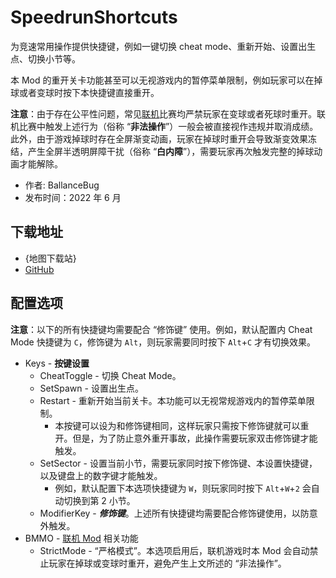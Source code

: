 # SpeedrunShortcuts

为竞速常用操作提供快捷键，例如一键切换 cheat mode、重新开始、设置出生点、切换小节等。

本 Mod 的重开关卡功能甚至可以无视游戏内的暂停菜单限制，例如玩家可以在掉球或者变球时按下本快捷键直接重开。

**注意**：由于存在公平性问题，常见[联机](./BallanceMMO.md)比赛均严禁玩家在变球或者死球时重开。联机比赛中触发上述行为（俗称 “**非法操作**”）一般会被直接视作违规并取消成绩。此外，由于游戏掉球时存在全屏渐变动画，玩家在掉球时重开会导致渐变效果冻结，产生全屏半透明屏障干扰（俗称 “**白内障**”），需要玩家再次触发完整的掉球动画才能解除。

- 作者: BallanceBug
- 发布时间：2022 年 6 月

## 下载地址

- {地图下载站}
- [GitHub](https://github.com/Xenapte/BallanceSpeedrunShortcuts)

## 配置选项

**注意**：以下的所有快捷键均需要配合 “修饰键” 使用。例如，默认配置内 Cheat Mode 快捷键为 `C`，修饰键为 `Alt`，则玩家需要同时按下 `Alt`+`C` 才有切换效果。

- Keys - **按键设置**  
  * CheatToggle - 切换 Cheat Mode。
  * SetSpawn - 设置出生点。
  * Restart - 重新开始当前关卡。本功能可以无视常规游戏内的暂停菜单限制。
    + 本按键可以设为和修饰键相同，这样玩家只需按下修饰键就可以重开。但是，为了防止意外重开事故，此操作需要玩家双击修饰键才能触发。
  * SetSector - 设置当前小节，需要玩家同时按下修饰键、本设置快捷键，以及键盘上的数字键才能触发。
    + 例如，默认配置下本选项快捷键为 `W`，则玩家同时按下 `Alt`+`W`+`2` 会自动切换到第 2 小节。
  * ModifierKey - ***修饰键***。上述所有快捷键均需要配合修饰键使用，以防意外触发。
- BMMO - [联机 Mod](./BallanceMMO.md) 相关功能
  * StrictMode - “严格模式”。本选项启用后，联机游戏时本 Mod 会自动禁止玩家在掉球或变球时重开，避免产生上文所述的 “非法操作”。
